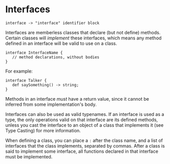 # Interfaces

	interface -> "interface" identifier block

Interfaces are memberless classes that declare (but not define) methods. Certain classes will _implement_ these interfaces, which means any method defined in an interface will be valid to use on a class.

    interface InterfaceName {
       // method declarations, without bodies
    }

For example:

    interface Talker {
       def saySomething() -> string;
    }

Methods in an interface _must_ have a return value, since it cannot be inferred from some implementation's body.

Interfaces can also be used as valid typenames. If an interface is used as a type, the only operations valid on that interface are its defined methods, unless you cast the interface to an object of a class that implements it (see Type Casting) for more information.

When defining a class, you can place a `:` after the class name, and a list of interfaces that the class implements, separated by commas. After a class is said to implement some interface, all functions declared in that interface must be implemented.
